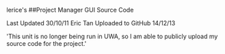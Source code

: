 lerice's
##Project Manager GUI
Source Code

Last Updated 30/10/11 Eric Tan
Uploaded to GitHub 14/12/13

'This unit is no longer being run in UWA, so I am able to publicly upload my source code for the project.'